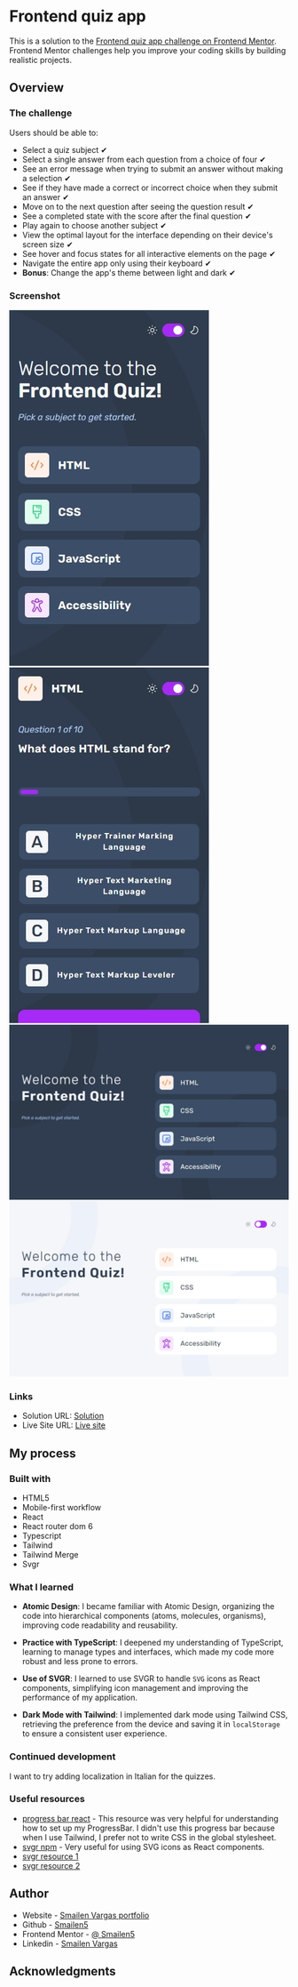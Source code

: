 # Frontend quiz app

This is a solution to the [Frontend quiz app challenge on Frontend Mentor](https://www.frontendmentor.io/challenges/frontend-quiz-app-BE7xkzXQnU). Frontend Mentor challenges help you improve your coding skills by building realistic projects.

## Overview

### The challenge

Users should be able to:

- Select a quiz subject ✔
- Select a single answer from each question from a choice of four ✔
- See an error message when trying to submit an answer without making a selection ✔
- See if they have made a correct or incorrect choice when they submit an answer ✔
- Move on to the next question after seeing the question result ✔
- See a completed state with the score after the final question ✔
- Play again to choose another subject ✔
- View the optimal layout for the interface depending on their device's screen size ✔
- See hover and focus states for all interactive elements on the page ✔
- Navigate the entire app only using their keyboard ✔
- **Bonus**: Change the app's theme between light and dark ✔

### Screenshot

![smartphone](./screenshot/smartphone.jpeg)
![smartphone](./screenshot/smartphone%20quiz.jpeg)
![desktop](./screenshot/desktop%20dark.jpeg)
![desktop](./screenshot/desktop%20ligth.jpeg)


### Links

- Solution URL: [Solution](https://github.com/Smailen5/Frontend-Mentor-Challenge/tree/main/frontend-quiz-app)
- Live Site URL: [Live site](https://bejewelled-creponne-01b996.netlify.app/)

## My process

### Built with

- HTML5
- Mobile-first workflow
- React
- React router dom 6
- Typescript
- Tailwind
- Tailwind Merge
- Svgr

### What I learned

- **Atomic Design**: I became familiar with Atomic Design, organizing the code into hierarchical components (atoms, molecules, organisms), improving code readability and reusability.

- **Practice with TypeScript**: I deepened my understanding of TypeScript, learning to manage types and interfaces, which made my code more robust and less prone to errors.

- **Use of SVGR**: I learned to use SVGR to handle `SVG` icons as React components, simplifying icon management and improving the performance of my application.

- **Dark Mode with Tailwind**: I implemented dark mode using Tailwind CSS, retrieving the preference from the device and saving it in `localStorage` to ensure a consistent user experience.

### Continued development

I want to try adding localization in Italian for the quizzes.

### Useful resources

- [progress bar react](https://react.dev/reference/react-dom/components/progress) - This resource was very helpful for understanding how to set up my ProgressBar. I didn't use this progress bar because when I use Tailwind, I prefer not to write CSS in the global stylesheet.
- [svgr npm](https://www.npmjs.com/package/vite-plugin-svgr) - Very useful for using SVG icons as React components.
- [svgr resource 1](https://medium.com/@praizjosh/how-to-import-svg-files-as-react-components-in-vite-97d6e1f2c046)
- [svgr resource 2](https://stackoverflow.com/questions/77280652/vite-plugin-svgr-does-not-working-in-vite-react-and-typescript)

## Author

- Website - [Smailen Vargas portfolio](https://smailenvargas.com/)
- Github - [Smailen5](https://github.com/Smailen5)
- Frontend Mentor - [@ Smailen5](https://www.frontendmentor.io/profile/Smailen5)
- Linkedin - [Smailen Vargas](https://www.linkedin.com/in/smailen-vargas/)

## Acknowledgments
